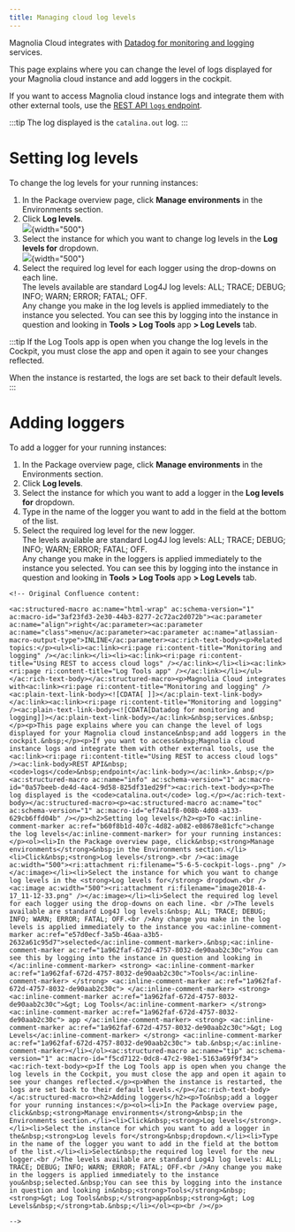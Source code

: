 ```yaml
---
title: Managing cloud log levels
---
```


Magnolia Cloud integrates with
[](/Magnolia+Cloud/Managing+environments+using+the+Magnolia+cockpit/Monitoring+and+logging)
[Datadog for monitoring and
logging](/Magnolia+Cloud/Managing+environments+using+the+Magnolia+cockpit/Monitoring+and+logging)
services.

This page explains where you can change the level of logs displayed for
your Magnolia cloud instance and add loggers in the cockpit.

If you want to access Magnolia cloud instance logs and integrate them
with other external tools, use the [REST API `logs`
endpoint](/Magnolia+Cloud/Managing+environments+using+the+Magnolia+cockpit/Monitoring+and+logging/Using+REST+to+access+cloud+logs).

:::tip
The log displayed is the `catalina.out` log.
:::


Setting log levels
==================

To change the log levels for your running instances:

1.  In the Package overview page, click **Manage environments** in the
    Environments section.
2.  Click **Log levels**.\
    ![](/assets/cloud/5-6-5-cockpit-logs-.png){width="500"}
3.  Select the instance for which you want to change log levels in the
    **Log levels for** dropdown.\
    ![](/assets/cloud/image2018-4-17_11-12-33.png){width="500"}
4.  Select the required log level for each logger using the drop-downs
    on each line.\
    The levels available are standard Log4J log levels: ALL; TRACE;
    DEBUG; INFO; WARN; ERROR; FATAL; OFF.\
    Any change you make in the log levels is applied immediately to the
    instance you selected. You can see this by logging into the instance
    in question and looking in **Tools** **\> Log Tools** app **\> Log
    Levels** tab.

:::tip
If the Log Tools app is open when you change the log levels in the
Cockpit, you must close the app and open it again to see your changes
reflected.

When the instance is restarted, the logs are set back to their default
levels.
:::

Adding loggers
==============

To add a logger for your running instances:

1.  In the Package overview page, click **Manage environments** in the
    Environments section.
2.  Click **Log levels**.
3.  Select the instance for which you want to add a logger in the **Log
    levels for** dropdown.
4.  Type in the name of the logger you want to add in the field at the
    bottom of the list.
5.  Select the required log level for the new logger.\
    The levels available are standard Log4J log levels: ALL; TRACE;
    DEBUG; INFO; WARN; ERROR; FATAL; OFF.\
    Any change you make in the loggers is applied immediately to the
    instance you selected. You can see this by logging into the instance
    in question and looking in **Tools** **\> Log Tools** app **\> Log
    Levels** tab.

```{=html}
<!-- Original Confluence content:

<ac:structured-macro ac:name="html-wrap" ac:schema-version="1" ac:macro-id="3af23fd3-2e30-44b3-8277-2c72ac2d072b"><ac:parameter ac:name="align">right</ac:parameter><ac:parameter ac:name="class">menu</ac:parameter><ac:parameter ac:name="atlassian-macro-output-type">INLINE</ac:parameter><ac:rich-text-body><p>Related topics:</p><ul><li><ac:link><ri:page ri:content-title="Monitoring and logging" /></ac:link></li><li><ac:link><ri:page ri:content-title="Using REST to access cloud logs" /></ac:link></li><li><ac:link><ri:page ri:content-title="Log Tools app" /></ac:link></li></ul></ac:rich-text-body></ac:structured-macro><p>Magnolia Cloud integrates with<ac:link><ri:page ri:content-title="Monitoring and logging" /><ac:plain-text-link-body><![CDATA[ ]]></ac:plain-text-link-body></ac:link><ac:link><ri:page ri:content-title="Monitoring and logging" /><ac:plain-text-link-body><![CDATA[Datadog for monitoring and logging]]></ac:plain-text-link-body></ac:link>&nbsp;services.&nbsp;</p><p>This page explains where you can change the level of logs displayed for your Magnolia cloud instance&nbsp;and add loggers in the cockpit.&nbsp;</p><p>If you want to access&nbsp;Magnolia cloud instance logs and integrate them with other external tools, use the <ac:link><ri:page ri:content-title="Using REST to access cloud logs" /><ac:link-body>REST API&nbsp;<code>logs</code>&nbsp;endpoint</ac:link-body></ac:link>.&nbsp;</p><ac:structured-macro ac:name="info" ac:schema-version="1" ac:macro-id="0a57beeb-de4d-4ac4-9d58-825df31ed29f"><ac:rich-text-body><p>The log displayed is the <code>catalina.out</code> log.</p></ac:rich-text-body></ac:structured-macro><p><ac:structured-macro ac:name="toc" ac:schema-version="1" ac:macro-id="ef74a1f8-008b-4d08-a133-629cb6ffd04b" /></p><h2>Setting log levels</h2><p>To <ac:inline-comment-marker ac:ref="b60f8b1d-407c-4d82-a082-e08678e81cfc">change the log levels</ac:inline-comment-marker> for your running instances:</p><ol><li>In the Package overview page, click&nbsp;<strong>Manage environments</strong>&nbsp;in the Environments section.</li><li>Click&nbsp;<strong>Log levels</strong>.<br /><ac:image ac:width="500"><ri:attachment ri:filename="5-6-5-cockpit-logs-.png" /></ac:image></li><li>Select the instance for which you want to change log levels in the <strong>Log levels for</strong> dropdown.<br /><ac:image ac:width="500"><ri:attachment ri:filename="image2018-4-17_11-12-33.png" /></ac:image></li><li>Select the required log level for each logger using the drop-downs on each line. <br />The levels available are standard Log4J log levels:&nbsp; ALL; TRACE; DEBUG; INFO; WARN; ERROR; FATAL; OFF.<br />Any change you make in the log levels is applied immediately to the instance you <ac:inline-comment-marker ac:ref="e57d0ecf-3a5b-46aa-a3b5-2632a61c95d7">selected</ac:inline-comment-marker>.&nbsp;<ac:inline-comment-marker ac:ref="1a962faf-672d-4757-8032-de90aab2c30c">You can see this by logging into the instance in question and looking in </ac:inline-comment-marker> <strong> <ac:inline-comment-marker ac:ref="1a962faf-672d-4757-8032-de90aab2c30c">Tools</ac:inline-comment-marker> </strong> <ac:inline-comment-marker ac:ref="1a962faf-672d-4757-8032-de90aab2c30c"> </ac:inline-comment-marker> <strong> <ac:inline-comment-marker ac:ref="1a962faf-672d-4757-8032-de90aab2c30c">&gt; Log Tools</ac:inline-comment-marker> </strong> <ac:inline-comment-marker ac:ref="1a962faf-672d-4757-8032-de90aab2c30c"> app </ac:inline-comment-marker> <strong> <ac:inline-comment-marker ac:ref="1a962faf-672d-4757-8032-de90aab2c30c">&gt; Log Levels</ac:inline-comment-marker> </strong> <ac:inline-comment-marker ac:ref="1a962faf-672d-4757-8032-de90aab2c30c"> tab.&nbsp;</ac:inline-comment-marker></li></ol><ac:structured-macro ac:name="tip" ac:schema-version="1" ac:macro-id="f5cd7122-0dc8-47c2-98e1-5163a69f9f34"><ac:rich-text-body><p>If the Log Tools app is open when you change the log levels in the Cockpit, you must close the app and open it again to see your changes reflected.</p><p>When the instance is restarted, the logs are set back to their default levels.</p></ac:rich-text-body></ac:structured-macro><h2>Adding loggers</h2><p>To&nbsp;add a logger for your running instances:</p><ol><li>In the Package overview page, click&nbsp;<strong>Manage environments</strong>&nbsp;in the Environments section.</li><li>Click&nbsp;<strong>Log levels</strong>.</li><li>Select the instance for which you want to add a logger in the&nbsp;<strong>Log levels for</strong>&nbsp;dropdown.</li><li>Type in the name of the logger you want to add in the field at the bottom of the list.</li><li>Select&nbsp;the required log level for the new logger.<br />The levels available are standard Log4J log levels: ALL; TRACE; DEBUG; INFO; WARN; ERROR; FATAL; OFF.<br />Any change you make in the loggers is applied immediately to the instance you&nbsp;selected.&nbsp;You can see this by logging into the instance in question and looking in&nbsp;<strong>Tools</strong>&nbsp;<strong>&gt; Log Tools&nbsp;</strong>app&nbsp;<strong>&gt; Log Levels&nbsp;</strong>tab.&nbsp;</li></ol><p><br /></p>

-->
```
